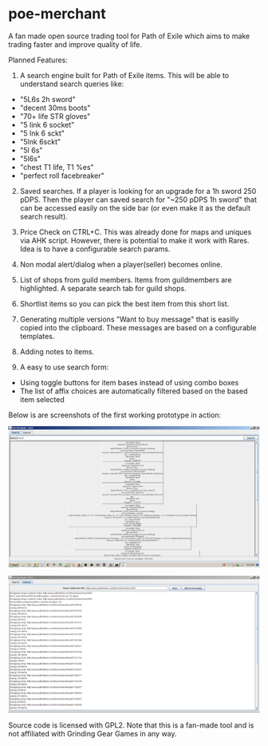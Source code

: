# poe-merchant

A fan made open source trading tool for Path of Exile which aims to make trading faster and improve quality of life.

Planned Features:

1. A search engine built for Path of Exile items. This will be able to understand search queries like:
 - "5L6s 2h sword"
 - "decent 30ms boots"
 - "70+ life STR gloves"
 - "5 link 6 socket"
 - "5 lnk 6 sckt"
 - "5lnk 6sckt" 
 - "5l 6s"
 - "5l6s"
 - "chest T1 life, T1 %es"
 - "perfect roll facebreaker"

2. Saved searches. If a player is looking for an upgrade for a 1h sword 250 pDPS. Then the player can saved search for "~250 pDPS 1h sword" that can be accessed easily on the side bar (or even make it as the default search result).

3. Price Check on CTRL+C. This was already done for maps and uniques via AHK script. However, there is potential to make it work with Rares. Idea is to have a configurable search params.

4. Non modal alert/dialog when a player(seller) becomes online.

5. List of shops from guild members. Items from guildmembers are highlighted. A separate search tab for guild shops.

6. Shortlist items so you can pick the best item from this short list.
7. Generating multiple versions "Want to buy message" that is easilly copied into the clipboard. These messages are based on a configurable templates.
8. Adding notes to items.
9. A easy to use search form:
 - Using toggle buttons for item bases instead of using combo boxes
 - The list of affix choices are automatically filtered based on the based item selected



Below is are screenshots of the first working prototype in action:

<img src="https://raw.githubusercontent.com/thirdy/poe-merchant/master/screenshot/0.0.1-2nd-screenshot-without-pagination.PNG"></img>

<img src="https://raw.githubusercontent.com/thirdy/poe-merchant/master/screenshot/0.0.1-2nd-screenshot-indexer.PNG"></img>

Source code is licensed with GPL2.
Note that this is a fan-made tool and is not affiliated with Grinding Gear Games in any way.
